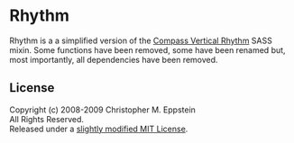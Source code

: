 # Rhythm

Rhythm is a a simplified version of the [Compass Vertical Rhythm](http://compass-style.org/reference/compass/typography/vertical_rhythm/) SASS mixin. Some functions have been removed, some have been renamed but, most importantly, all dependencies have been removed.

## License
Copyright (c) 2008-2009 Christopher M. Eppstein<br>
All Rights Reserved.<br>
Released under a [slightly modified MIT License](https://github.com/Compass/compass/blob/stable/LICENSE.markdown).
